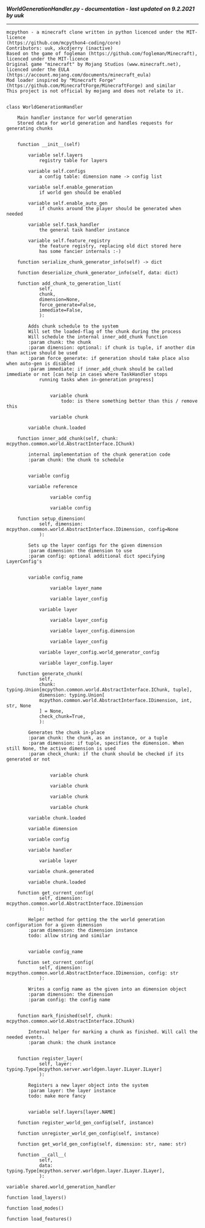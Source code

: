 ***WorldGenerationHandler.py - documentation - last updated on 9.2.2021 by uuk***
___

    mcpython - a minecraft clone written in python licenced under the MIT-licence 
    (https://github.com/mcpython4-coding/core)
    Contributors: uuk, xkcdjerry (inactive)
    Based on the game of fogleman (https://github.com/fogleman/Minecraft), licenced under the MIT-licence
    Original game "minecraft" by Mojang Studios (www.minecraft.net), licenced under the EULA
    (https://account.mojang.com/documents/minecraft_eula)
    Mod loader inspired by "Minecraft Forge" (https://github.com/MinecraftForge/MinecraftForge) and similar
    This project is not official by mojang and does not relate to it.


    class WorldGenerationHandler
        
        Main handler instance for world generation
        Stored data for world generation and handles requests for generating chunks


        function __init__(self)

            variable self.layers
                registry table for layers

            variable self.configs
                a config table: dimension name -> config list

            variable self.enable_generation
                if world gen should be enabled

            variable self.enable_auto_gen
                if chunks around the player should be generated when needed

            variable self.task_handler
                the general task handler instance

            variable self.feature_registry
                the feature registry, replacing old dict stored here
                has some fancier internals :-)

        function serialize_chunk_generator_info(self) -> dict

        function deserialize_chunk_generator_info(self, data: dict)

        function add_chunk_to_generation_list(
                self,
                chunk,
                dimension=None,
                force_generate=False,
                immediate=False,
                ):
            
            Adds chunk schedule to the system
            Will set the loaded-flag of the chunk during the process
            Will schedule the internal inner_add_chunk function
            :param chunk: the chunk
            :param dimension: optional: if chunk is tuple, if another dim than active should be used
            :param force_generate: if generation should take place also when auto-gen is disabled
            :param immediate: if inner_add_chunk should be called immediate or not [can help in cases where TaskHandler stops
                running tasks when in-generation progress]


                    variable chunk
                        todo: is there something better than this / remove this

                    variable chunk

            variable chunk.loaded

        function inner_add_chunk(self, chunk: mcpython.common.world.AbstractInterface.IChunk)
            
            internal implementation of the chunk generation code
            :param chunk: the chunk to schedule


            variable config

            variable reference

                    variable config

                    variable config

        function setup_dimension(
                self, dimension: mcpython.common.world.AbstractInterface.IDimension, config=None
                ):
            
            Sets up the layer configs for the given dimension
            :param dimension: the dimension to use
            :param config: optional additional dict specifying LayerConfig's


            variable config_name

                    variable layer_name

                    variable layer_config

                variable layer

                    variable layer_config

                    variable layer_config.dimension

                    variable layer_config

                variable layer_config.world_generator_config

                variable layer_config.layer

        function generate_chunk(
                self,
                chunk: typing.Union[mcpython.common.world.AbstractInterface.IChunk, tuple],
                dimension: typing.Union[
                mcpython.common.world.AbstractInterface.IDimension, int, str, None
                ] = None,
                check_chunk=True,
                ):
            
            Generates the chunk in-place
            :param chunk: the chunk, as an instance, or a tuple
            :param dimension: if tuple, specifies the dimension. When still None, the active dimension is used
            :param check_chunk: if the chunk should be checked if its generated or not


                    variable chunk

                    variable chunk

                    variable chunk

                    variable chunk

            variable chunk.loaded

            variable dimension

            variable config

            variable handler

                variable layer

            variable chunk.generated

            variable chunk.loaded

        function get_current_config(
                self, dimension: mcpython.common.world.AbstractInterface.IDimension
                ):
            
            Helper method for getting the the world generation configuration for a given dimension
            :param dimension: the dimension instance
            todo: allow string and similar


            variable config_name

        function set_current_config(
                self, dimension: mcpython.common.world.AbstractInterface.IDimension, config: str
                ):
            
            Writes a config name as the given into an dimension object
            :param dimension: the dimension
            :param config: the config name


        function mark_finished(self, chunk: mcpython.common.world.AbstractInterface.IChunk)
            
            Internal helper for marking a chunk as finished. Will call the needed events.
            :param chunk: the chunk instance


        function register_layer(
                self, layer: typing.Type[mcpython.server.worldgen.layer.ILayer.ILayer]
                ):
            
            Registers a new layer object into the system
            :param layer: the layer instance
            todo: make more fancy


            variable self.layers[layer.NAME]

        function register_world_gen_config(self, instance)

        function unregister_world_gen_config(self, instance)

        function get_world_gen_config(self, dimension: str, name: str)

        function __call__(
                self,
                data: typing.Type[mcpython.server.worldgen.layer.ILayer.ILayer],
                ):

    variable shared.world_generation_handler

    function load_layers()

    function load_modes()

    function load_features()